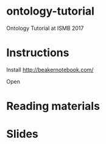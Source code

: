 # ontology-tutorial
Ontology Tutorial at ISMB 2017

# Instructions

Install http://beakernotebook.com/

Open 

# Reading materials

# Slides

